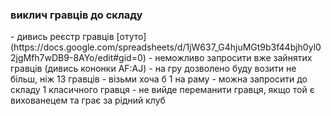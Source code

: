 

<h3>виклич гравців до складу</h3>
- дивись реєстр гравців [отуто](https://docs.google.com/spreadsheets/d/1jW637_G4hjuMGt9b3f44bjh0yl02jgMfh7wDB9-8AYo/edit#gid=0)
- неможливо запросити вже зайнятих гравців (дивись кононки AF:AJ)
- на гру дозволено буду возити не більш, ніж 13 гравців
- візьми хоча б 1 на раму
- можна запросити до складу 1 класичного гравця
- не вийде переманити гравця, якщо той є вихованецем та грає за рідний клуб
